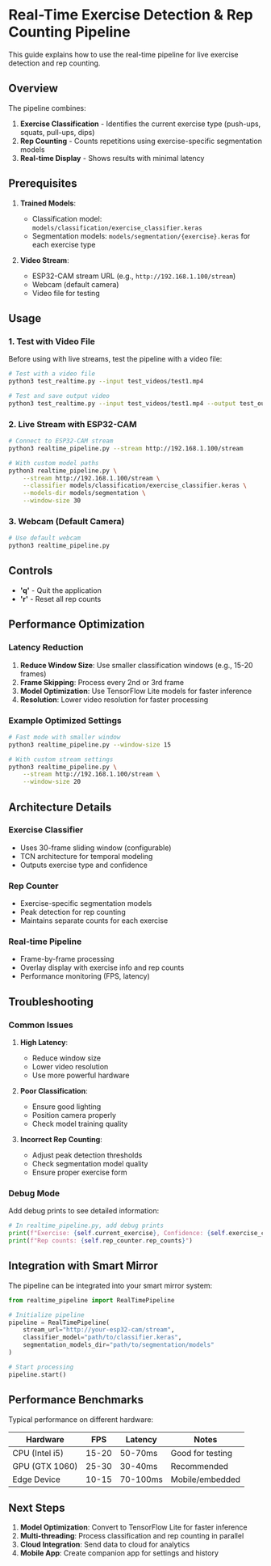 # Real-Time Exercise Detection & Rep Counting Pipeline

This guide explains how to use the real-time pipeline for live exercise detection and rep counting.

## Overview

The pipeline combines:
1. **Exercise Classification** - Identifies the current exercise type (push-ups, squats, pull-ups, dips)
2. **Rep Counting** - Counts repetitions using exercise-specific segmentation models
3. **Real-time Display** - Shows results with minimal latency

## Prerequisites

1. **Trained Models**:
   - Classification model: `models/classification/exercise_classifier.keras`
   - Segmentation models: `models/segmentation/{exercise}.keras` for each exercise type

2. **Video Stream**:
   - ESP32-CAM stream URL (e.g., `http://192.168.1.100/stream`)
   - Webcam (default camera)
   - Video file for testing

## Usage

### 1. Test with Video File

Before using with live streams, test the pipeline with a video file:

```bash
# Test with a video file
python3 test_realtime.py --input test_videos/test1.mp4

# Test and save output video
python3 test_realtime.py --input test_videos/test1.mp4 --output test_output.mp4
```

### 2. Live Stream with ESP32-CAM

```bash
# Connect to ESP32-CAM stream
python3 realtime_pipeline.py --stream http://192.168.1.100/stream

# With custom model paths
python3 realtime_pipeline.py \
    --stream http://192.168.1.100/stream \
    --classifier models/classification/exercise_classifier.keras \
    --models-dir models/segmentation \
    --window-size 30
```

### 3. Webcam (Default Camera)

```bash
# Use default webcam
python3 realtime_pipeline.py
```

## Controls

- **'q'** - Quit the application
- **'r'** - Reset all rep counts

## Performance Optimization

### Latency Reduction

1. **Reduce Window Size**: Use smaller classification windows (e.g., 15-20 frames)
2. **Frame Skipping**: Process every 2nd or 3rd frame
3. **Model Optimization**: Use TensorFlow Lite models for faster inference
4. **Resolution**: Lower video resolution for faster processing

### Example Optimized Settings

```bash
# Fast mode with smaller window
python3 realtime_pipeline.py --window-size 15

# With custom stream settings
python3 realtime_pipeline.py \
    --stream http://192.168.1.100/stream \
    --window-size 20
```

## Architecture Details

### Exercise Classifier
- Uses 30-frame sliding window (configurable)
- TCN architecture for temporal modeling
- Outputs exercise type and confidence

### Rep Counter
- Exercise-specific segmentation models
- Peak detection for rep counting
- Maintains separate counts for each exercise

### Real-time Pipeline
- Frame-by-frame processing
- Overlay display with exercise info and rep counts
- Performance monitoring (FPS, latency)

## Troubleshooting

### Common Issues

1. **High Latency**:
   - Reduce window size
   - Lower video resolution
   - Use more powerful hardware

2. **Poor Classification**:
   - Ensure good lighting
   - Position camera properly
   - Check model training quality

3. **Incorrect Rep Counting**:
   - Adjust peak detection thresholds
   - Check segmentation model quality
   - Ensure proper exercise form

### Debug Mode

Add debug prints to see detailed information:

```python
# In realtime_pipeline.py, add debug prints
print(f"Exercise: {self.current_exercise}, Confidence: {self.exercise_confidence}")
print(f"Rep counts: {self.rep_counter.rep_counts}")
```

## Integration with Smart Mirror

The pipeline can be integrated into your smart mirror system:

```python
from realtime_pipeline import RealTimePipeline

# Initialize pipeline
pipeline = RealTimePipeline(
    stream_url="http://your-esp32-cam/stream",
    classifier_model="path/to/classifier.keras",
    segmentation_models_dir="path/to/segmentation/models"
)

# Start processing
pipeline.start()
```

## Performance Benchmarks

Typical performance on different hardware:

| Hardware | FPS | Latency | Notes |
|----------|-----|---------|-------|
| CPU (Intel i5) | 15-20 | 50-70ms | Good for testing |
| GPU (GTX 1060) | 25-30 | 30-40ms | Recommended |
| Edge Device | 10-15 | 70-100ms | Mobile/embedded |

## Next Steps

1. **Model Optimization**: Convert to TensorFlow Lite for faster inference
2. **Multi-threading**: Process classification and rep counting in parallel
3. **Cloud Integration**: Send data to cloud for analytics
4. **Mobile App**: Create companion app for settings and history 